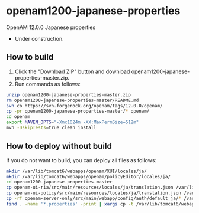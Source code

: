 # openam1200-japanese-properties
OpenAM 12.0.0 Japanese properties

* Under construction.

How to build
------
1.    Click the "Download ZIP" button and download openam1200-japanese-properties-master.zip.
2.    Run commands as follows:
```bash
unzip openam1200-japanese-properties-master.zip
rm openam1200-japanese-properties-master/README.md
svn co https://svn.forgerock.org/openam/tags/12.0.0/openam/
cp -pr openam1200-japanese-properties-master/* openam/
cd openam
export MAVEN_OPTS="-Xmx1024m -XX:MaxPermSize=512m"
mvn -DskipTests=true clean install
```

How to deploy without build
------
If you do not want to build, you can deploy all files as follows:
```bash
mkdir /var/lib/tomcat6/webapps/openam/XUI/locales/ja/
mkdir /var/lib/tomcat6/webapps/openam/policyEditor/locales/ja/
cd openam1200-japanese-properties-master
cp openam-ui-ria/src/main/resources/locales/ja/translation.json /var/lib/tomcat6/webapps/openam/XUI/locales/ja/translation.json
cp openam-ui-policy/src/main/resources/locales/ja/translation.json /var/lib/tomcat6/webapps/openam/policyEditor/locales/ja/translation.json
cp -rf openam-server-only/src/main/webapp/config/auth/default_ja/* /var/lib/tomcat6/webapps/openam/config/auth/default_ja/
find . -name '*.properties' -print | xargs cp -t /var/lib/tomcat6/webapps/openam/WEB-INF/classes/
```
